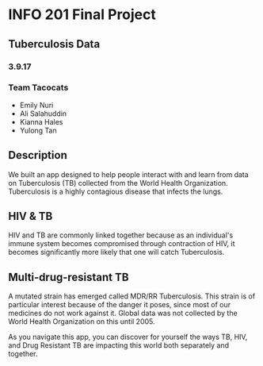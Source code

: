 # INFO 201 Final Project
## Tuberculosis Data
### 3.9.17

### Team Tacocats
- Emily Nuri 
- Ali Salahuddin
- Kianna Hales
- Yulong Tan 

## Description
We built an app designed to help people interact with and learn from data on Tuberculosis (TB) collected from the World Health Organization. Tuberculosis is a highly contagious disease that infects the lungs.

## HIV & TB
HIV and TB are commonly linked together because as an individual's immune system becomes compromised through contraction of HIV, it becomes significantly more likely that one will catch Tuberculosis.

## Multi-drug-resistant TB
A mutated strain has emerged called MDR/RR Tuberculosis. This strain is of particular interest because of the danger it poses, since most of our medicines do not work against it. Global data was not collected by the World Health Organization on this until 2005.

As you navigate this app, you can discover for yourself the ways TB, HIV, and Drug Resistant TB are impacting this world both separately and together.
